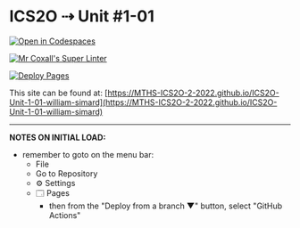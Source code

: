 # ICS2O ⇢ Unit #1-01

[![Open in Codespaces](https://classroom.github.com/assets/launch-codespace-f4981d0f882b2a3f0472912d15f9806d57e124e0fc890972558857b51b24a6f9.svg)](https://classroom.github.com/open-in-codespaces?assignment_repo_id=10038829)

[![Mr Coxall's Super Linter](https://github.com/MTHS-ICS2O-2-2022/ICS2O-Unit-1-01-william-simard/workflows/Mr%20Coxall's%20Super%20Linter/badge.svg)](https://github.com/MTHS-ICS2O-2-2022/ICS2O-Unit-1-01-william-simard/actions)

[![Deploy Pages](https://github.com/MTHS-ICS2O-2-2022/ICS2O-Unit-1-01-william-simard/workflows/Deploy%20Pages/badge.svg)](https://github.com/MTHS-ICS2O-2-2022/ICS2O-Unit-1-01-william-simard/actions)

This site can be found at: [https://MTHS-ICS2O-2-2022.github.io/ICS2O-Unit-1-01-william-simard](https://MTHS-ICS2O-2-2022.github.io/ICS2O-Unit-1-01-william-simard)

---

**NOTES ON INITIAL LOAD:**
- remember to goto on the menu bar:
  - File
  - Go to Repository
  - ⚙ Settings
  - 🗔 Pages
    - then from the "Deploy from a branch ▼" button, select "GitHub Actions"
